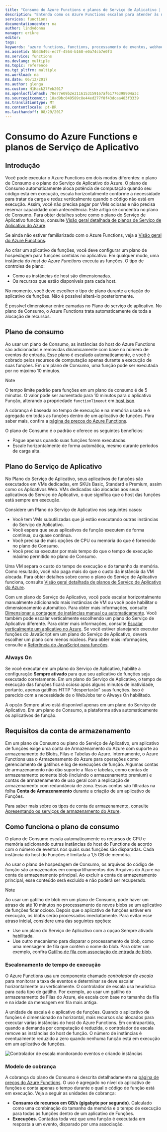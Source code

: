 ```yaml
---
title: "Consumo do Azure Functions e planos de Serviço de Aplicativo | Microsoft Docs"
description: "Entenda como os Azure Functions escalam para atender às necessidades das cargas de trabalho orientadas por eventos."
services: functions
documentationcenter: na
author: lindydonna
manager: erikre
editor: 
tags: 
keywords: "azure functions, functions, processamento de eventos, webhooks, computação dinâmica, arquitetura sem servidor"
ms.assetid: 5b63649c-ec7f-4564-b168-e0a74cb7e0f3
ms.service: functions
ms.devlang: multiple
ms.topic: reference
ms.tgt_pltfrm: multiple
ms.workload: na
ms.date: 06/12/2017
ms.author: glenga
ms.custom: H1Hack27Feb2017
ms.openlocfilehash: 70e77e09b2e2116153159167af61776398904a3c
ms.sourcegitcommit: 18ad9bc049589c8e44ed277f8f43dcaa483f3339
ms.translationtype: MT
ms.contentlocale: pt-BR
ms.lasthandoff: 08/29/2017
---
```

# <a name="azure-functions-consumption-and-app-service-plans"></a>Consumo do Azure Functions e planos de Serviço de Aplicativo 

## <a name="introduction"></a>Introdução

Você pode executar o Azure Functions em dois modos diferentes: o plano de Consumo e o plano do Serviço de Aplicativo do Azure. O plano de Consumo automaticamente aloca potência de computação quando seu código está em execução, escala horizontalmente conforme a necessidade para tratar da carga e reduz verticalmente quando o código não está em execução. Assim, você não precisa pagar por VMs ociosas e não precisa reservar capacidade com antecedência. Este artigo se concentra no plano de Consumo. Para obter detalhes sobre como o plano do Serviço de Aplicativo funciona, consulte [Visão geral detalhada de planos de Serviço de Aplicativo do Azure](../app-service/azure-web-sites-web-hosting-plans-in-depth-overview.md). 

Se ainda não estiver familiarizado com o Azure Functions, veja a [Visão geral do Azure Functions](functions-overview.md).

Ao criar um aplicativo de funções, você deve configurar um plano de hospedagem para funções contidas no aplicativo. Em qualquer modo, uma instância do *host do Azure Functions* executa as funções. O tipo de controles de plano:

* Como as instâncias de host são dimensionadas.
* Os recursos que estão disponíveis para cada host.

No momento, você deve escolher o tipo de plano durante a criação do aplicativo de funções. Não é possível alterá-lo posteriormente. 

É possível dimensionar entre camadas no Plano do serviço de aplicativo. No plano de Consumo, o Azure Functions trata automaticamente de toda a alocação de recursos.

## <a name="consumption-plan"></a>Plano de consumo

Ao usar um plano de Consumo, as instâncias do host do Azure Functions são adicionadas e removidas dinamicamente com base no número de eventos de entrada. Esse plano é escalado automaticamente, e você é cobrado pelos recursos de computação apenas durante a execução de suas funções. Em um plano de Consumo, uma função pode ser executada por no máximo 10 minutos. 

> [!NOTE]
> O tempo limite padrão para funções em um plano de consumo é de 5 minutos. O valor pode ser aumentado para 10 minutos para o aplicativo Função, alterando a propriedade `functionTimeout` em [host.json](https://github.com/Azure/azure-webjobs-sdk-script/wiki/host.json).

A cobrança é baseada no tempo de execução e na memória usada e é agregada em todas as funções dentro de um aplicativo de funções. Para saber mais, confira a [página de preços do Azure Functions].

O plano de Consumo é o padrão e oferece os seguintes benefícios:
- Pague apenas quando suas funções forem executadas.
- Escale horizontalmente de forma automática, mesmo durante períodos de carga alta.

## <a name="app-service-plan"></a>Plano do Serviço de Aplicativo

No Plano do Serviço de Aplicativo, seus aplicativos de funções são executados em VMs dedicadas, em SKUs Basic, Standard e Premium, assim como os Aplicativos Web. VMs dedicadas são alocadas aos seus aplicativos do Serviço de Aplicativo, o que significa que o host das funções está sempre em execução.

Considere um Plano do Serviço de Aplicativo nos seguintes casos:
- Você tem VMs subutilizadas que já estão executando outras instâncias do Serviço de Aplicativo.
- Você espera que seus aplicativos de função executem de forma contínua, ou quase contínua.
- Você precisa de mais opções de CPU ou memória do que é fornecido no plano de Consumo.
- Você precisa executar por mais tempo do que o tempo de execução máximo permitido no plano de Consumo.

Uma VM separa o custo do tempo de execução e do tamanho da memória. Como resultado, você não paga mais do que o custo da instância da VM alocada. Para obter detalhes sobre como o plano do Serviço de Aplicativo funciona, consulte [Visão geral detalhada de planos de Serviço de Aplicativo do Azure](../app-service/azure-web-sites-web-hosting-plans-in-depth-overview.md). 

Com um plano do Serviço de Aplicativo, você pode escalar horizontalmente manualmente adicionando mais instâncias de VM ou você pode habilitar o dimensionamento automático. Para obter mais informações, consulte [Dimensionar a contagem de instâncias manual ou automaticamente](../monitoring-and-diagnostics/insights-how-to-scale.md?toc=%2fazure%2fapp-service-web%2ftoc.json). Você também pode escalar verticalmente escolhendo um plano do Serviço de Aplicativo diferente. Para obter mais informações, consulte [Escalar verticalmente um aplicativo no Azure](../app-service-web/web-sites-scale.md). Se você estiver planejando executar funções do JavaScript em um plano do Serviço de Aplicativo, deverá escolher um plano com menos núcleos. Para obter mais informações, consulte a [Referência do JavaScript para funções](functions-reference-node.md#choose-single-core-app-service-plans).  

<!-- Note: the portal links to this section via fwlink https://go.microsoft.com/fwlink/?linkid=830855 --> 
<a name="always-on"></a>
### Always On

Se você executar em um plano do Serviço de Aplicativo, habilite a configuração **Sempre ativado** para que seu aplicativo de funções seja executado corretamente. Em um plano do Serviço de Aplicativo, o tempo de execução das funções ficará ocioso após alguns minutos de inatividade, portanto, apenas gatilhos HTTP "despertarão" suas funções. Isso é parecido com a necessidade de o WebJobs ter o Always On habilitado. 

A opção Sempre ativo está disponível apenas em um plano do Serviço de Aplicativo. Em um plano de Consumo, a plataforma ativa automaticamente os aplicativos de função.

## <a name="storage-account-requirements"></a>Requisitos da conta de armazenamento

Em um plano de Consumo ou plano do Serviço de Aplicativo, um aplicativo de funções exige uma conta de Armazenamento do Azure com suporte ao armazenamento de Blobs, Filas e Tabelas do Azure. Internamente, o Azure Functions usa o Armazenamento do Azure para operações como gerenciamento de gatilhos e log de execuções de função. Algumas contas de armazenamento não dão suporte a filas e tabelas, como contas de armazenamento somente blob (incluindo o armazenamento premium) e contas de armazenamento de uso geral com a replicação de armazenamento com redundância de zona. Essas contas são filtradas na folha **Conta de Armazenamento** durante a criação de um aplicativo de Funções.

Para saber mais sobre os tipos de conta de armazenamento, consulte [Apresentando os serviços de armazenamento do Azure](../storage/common/storage-introduction.md#introducing-the-azure-storage-services).

## <a name="how-the-consumption-plan-works"></a>Como funciona o plano de consumo

O plano de Consumo escala automaticamente os recursos de CPU e memória adicionando outras instâncias do host do Functions de acordo com o número de eventos nos quais suas funções são disparadas. Cada instância do host do Funções é limitada a 1,5 GB de memória.

Ao usar o plano de hospedagem de Consumo, os arquivos do código de função são armazenados em compartilhamentos dos Arquivos do Azure na conta de armazenamento principal. Ao excluir a conta de armazenamento principal, esse conteúdo será excluído e não poderá ser recuperado.

> [!NOTE]
> Ao usar um gatilho de blob em um plano de Consumo, pode haver um atraso de até 10 minutos no processamento de novos blobs se um aplicativo de funções ficar ocioso. Depois que o aplicativo de funções estiver em execução, os blobs serão processados imediatamente. Para evitar esse atraso inicial, considere uma das seguintes opções:
> - Use um plano do Serviço de Aplicativo com a opçao Sempre ativado habilitada.
> - Use outro mecanismo para disparar o processamento de blob, como uma mensagem de fila que contém o nome do blob. Para obter um exemplo, confira [Gatilho de fila com associação de entrada de blob](functions-bindings-storage-blob.md#input-sample).

### <a name="runtime-scaling"></a>Escalonamento de tempo de execução

O Azure Functions usa um componente chamado *controlador de escala* para monitorar a taxa de eventos e determinar se deve escalar horizontalmente ou verticalmente. O controlador de escala usa heurística para cada tipo de gatilho. Por exemplo, ao usar um gatilho do armazenamento de Filas do Azure, ele escala com base no tamanho da fila e na idade da mensagem em fila mais antiga.

A unidade de escala é o aplicativo de funções. Quando o aplicativo de funções é dimensionado na horizontal, mais recursos são alocados para executar várias instâncias do host do Azure Functions. Em contrapartida, quando a demanda por computação é reduzida, o controlador de escala remove as instâncias do host de função. O número de instâncias é eventualmente reduzido a zero quando nenhuma função está em execução em um aplicativo de funções.

![Controlador de escala monitorando eventos e criando instâncias](./media/functions-scale/central-listener.png)

### <a name="billing-model"></a>Modelo de cobrança

A cobrança do plano de Consumo é descrita detalhadamente na [página de preços do Azure Functions]. O uso é agregado no nível do aplicativo de funções e conta apenas o tempo durante o qual o código de função está em execução. Veja a seguir as unidades de cobrança: 
* **Consumo de recursos em GB/s (gigabyte por segundo)**. Calculado como uma combinação do tamanho da memória e o tempo de execução para todas as funções dentro de um aplicativo de Funções. 
* **Execuções**. Contadas toda vez que uma função é executada em resposta a um evento, disparado por uma associação.

[página de preços do Azure Functions]: https://azure.microsoft.com/pricing/details/functions

